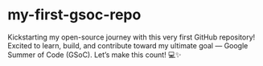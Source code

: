 # my-first-gsoc-repo
Kickstarting my open-source journey with this very first GitHub repository! Excited to learn, build, and contribute toward my ultimate goal — Google Summer of Code (GSoC). Let’s make this count! 💻✨
